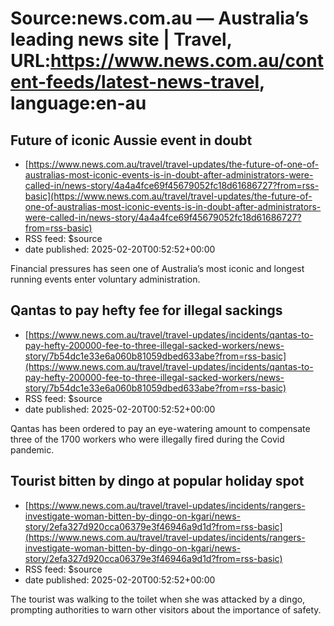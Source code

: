 # Source:news.com.au — Australia’s leading news site | Travel, URL:https://www.news.com.au/content-feeds/latest-news-travel, language:en-au

## Future of iconic Aussie event in doubt
 - [https://www.news.com.au/travel/travel-updates/the-future-of-one-of-australias-most-iconic-events-is-in-doubt-after-administrators-were-called-in/news-story/4a4a4fce69f45679052fc18d61686727?from=rss-basic](https://www.news.com.au/travel/travel-updates/the-future-of-one-of-australias-most-iconic-events-is-in-doubt-after-administrators-were-called-in/news-story/4a4a4fce69f45679052fc18d61686727?from=rss-basic)
 - RSS feed: $source
 - date published: 2025-02-20T00:52:52+00:00

Financial pressures has seen one of Australia’s most iconic and longest running events enter voluntary administration.

## Qantas to pay hefty fee for illegal sackings
 - [https://www.news.com.au/travel/travel-updates/incidents/qantas-to-pay-hefty-200000-fee-to-three-illegal-sacked-workers/news-story/7b54dc1e33e6a060b81059dbed633abe?from=rss-basic](https://www.news.com.au/travel/travel-updates/incidents/qantas-to-pay-hefty-200000-fee-to-three-illegal-sacked-workers/news-story/7b54dc1e33e6a060b81059dbed633abe?from=rss-basic)
 - RSS feed: $source
 - date published: 2025-02-20T00:52:52+00:00

Qantas has been ordered to pay an eye-watering amount to compensate three of the 1700 workers who were illegally fired during the Covid pandemic.

## Tourist bitten by dingo at popular holiday spot
 - [https://www.news.com.au/travel/travel-updates/incidents/rangers-investigate-woman-bitten-by-dingo-on-kgari/news-story/2efa327d920cca06379e3f46946a9d1d?from=rss-basic](https://www.news.com.au/travel/travel-updates/incidents/rangers-investigate-woman-bitten-by-dingo-on-kgari/news-story/2efa327d920cca06379e3f46946a9d1d?from=rss-basic)
 - RSS feed: $source
 - date published: 2025-02-20T00:52:52+00:00

The tourist was walking to the toilet when she was attacked by a dingo, prompting authorities to warn other visitors about the importance of safety.


